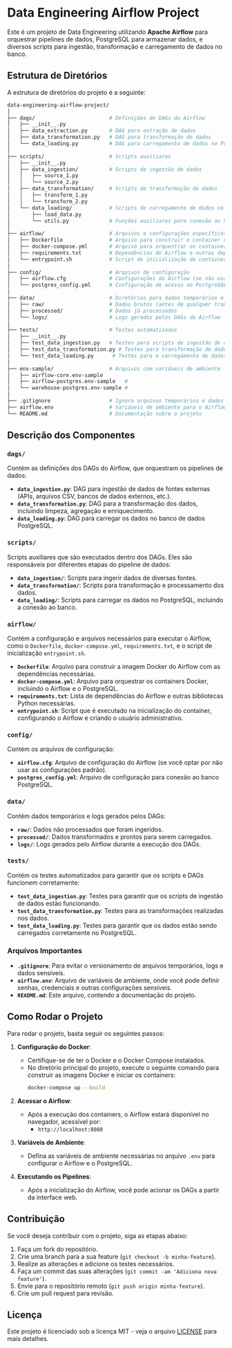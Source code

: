 # Data Engineering Airflow Project

Este é um projeto de Data Engineering utilizando **Apache Airflow** para orquestrar pipelines de dados, PostgreSQL para armazenar dados, e diversos scripts para ingestão, transformação e carregamento de dados no banco.

## Estrutura de Diretórios

A estrutura de diretórios do projeto é a seguinte:

```bash
data-engineering-airflow-project/
│
├── dags/                        # Definições de DAGs do Airflow
│   ├── __init__.py
│   ├── data_extraction.py       # DAG para extração de dados
│   ├── data_transformation.py   # DAG para transformação de dados
│   └── data_loading.py          # DAG para carregamento de dados no PostgreSQL
│
├── scripts/                     # Scripts auxiliares
│   ├── __init__.py
│   ├── data_ingestion/          # Scripts de ingestão de dados
│   │   ├── source_1.py
│   │   └── source_2.py
│   ├── data_transformation/     # Scripts de transformação de dados
│   │   ├── transform_1.py
│   │   └── transform_2.py
│   └── data_loading/            # Scripts de carregamento de dados no PostgreSQL
│       ├── load_data.py
│       └── utils.py             # Funções auxiliares para conexão ao PostgreSQL
│
├── airflow/                     # Arquivos e configurações específicos do Airflow
│   ├── Dockerfile               # Arquivo para construir o container do Airflow
│   ├── docker-compose.yml       # Arquivo para orquestrar os containers
│   ├── requirements.txt         # Dependências do Airflow e outras dependências
│   └── entrypoint.sh            # Script de inicialização do container
│
├── config/                      # Arquivos de configuração
│   ├── airflow.cfg              # Configurações do Airflow (se não usar configurações padrão)
│   └── postgres_config.yml      # Configuração de acesso ao PostgreSQL
│
├── data/                        # Diretórios para dados temporários e logs
│   ├── raw/                     # Dados brutos (antes de qualquer transformação)
│   ├── processed/               # Dados já processados
│   └── logs/                    # Logs gerados pelos DAGs do Airflow
│
├── tests/                       # Testes automatizados
│   ├── __init__.py
│   ├── test_data_ingestion.py   # Testes para scripts de ingestão de dados
│   ├── test_data_transformation.py # Testes para transformação de dados
│   └── test_data_loading.py      # Testes para o carregamento de dados no PostgreSQL
│
├── env-sample/                  # Arquivos com variáveis de ambiente
│   ├── airflow-core.env-sample
│   ├── airflow-postgres.env-sample   #
│   └── warehouse-postgres.env-sample #
│
├── .gitignore                   # Ignora arquivos temporários e dados sensíveis
├── airflow.env                  # Variáveis de ambiente para o Airflow (ex: senhas, chaves de API)
└── README.md                    # Documentação sobre o projeto
```

## Descrição dos Componentes

### `dags/`

Contém as definições dos DAGs do Airflow, que orquestram os pipelines de dados:

- **`data_ingestion.py`**: DAG para ingestão de dados de fontes externas (APIs, arquivos CSV, bancos de dados externos, etc.).
- **`data_transformation.py`**: DAG para a transformação dos dados, incluindo limpeza, agregação e enriquecimento.
- **`data_loading.py`**: DAG para carregar os dados no banco de dados PostgreSQL.

### `scripts/`

Scripts auxiliares que são executados dentro dos DAGs. Eles são responsáveis por diferentes etapas do pipeline de dados:

- **`data_ingestion/`**: Scripts para ingerir dados de diversas fontes.
- **`data_transformation/`**: Scripts para transformação e processamento dos dados.
- **`data_loading/`**: Scripts para carregar os dados no PostgreSQL, incluindo a conexão ao banco.

### `airflow/`

Contém a configuração e arquivos necessários para executar o Airflow, como o `Dockerfile`, `docker-compose.yml`, `requirements.txt`, e o script de inicialização `entrypoint.sh`.

- **`Dockerfile`**: Arquivo para construir a imagem Docker do Airflow com as dependências necessárias.
- **`docker-compose.yml`**: Arquivo para orquestrar os containers Docker, incluindo o Airflow e o PostgreSQL.
- **`requirements.txt`**: Lista de dependências do Airflow e outras bibliotecas Python necessárias.
- **`entrypoint.sh`**: Script que é executado na inicialização do container, configurando o Airflow e criando o usuário administrativo.

### `config/`

Contém os arquivos de configuração:

- **`airflow.cfg`**: Arquivo de configuração do Airflow (se você optar por não usar as configurações padrão).
- **`postgres_config.yml`**: Arquivo de configuração para conexão ao banco PostgreSQL.

### `data/`

Contém dados temporários e logs gerados pelos DAGs:

- **`raw/`**: Dados não processados que foram ingeridos.
- **`processed/`**: Dados transformados e prontos para serem carregados.
- **`logs/`**: Logs gerados pelo Airflow durante a execução dos DAGs.

### `tests/`

Contém os testes automatizados para garantir que os scripts e DAGs funcionem corretamente:

- **`test_data_ingestion.py`**: Testes para garantir que os scripts de ingestão de dados estão funcionando.
- **`test_data_transformation.py`**: Testes para as transformações realizadas nos dados.
- **`test_data_loading.py`**: Testes para garantir que os dados estão sendo carregados corretamente no PostgreSQL.

### Arquivos Importantes

- **`.gitignore`**: Para evitar o versionamento de arquivos temporários, logs e dados sensíveis.
- **`airflow.env`**: Arquivo de variáveis de ambiente, onde você pode definir senhas, credenciais e outras configurações sensíveis.
- **`README.md`**: Este arquivo, contendo a documentação do projeto.

## Como Rodar o Projeto

Para rodar o projeto, basta seguir os seguintes passos:

1. **Configuração do Docker**:
   - Certifique-se de ter o Docker e o Docker Compose instalados.
   - No diretório principal do projeto, execute o seguinte comando para construir as imagens Docker e iniciar os containers:
     ```bash
     docker-compose up --build
     ```

2. **Acessar o Airflow**:
   - Após a execução dos containers, o Airflow estará disponível no navegador, acessível por:
     - `http://localhost:8080`

3. **Variáveis de Ambiente**:
   - Defina as variáveis de ambiente necessárias no arquivo `.env` para configurar o Airflow e o PostgreSQL.

4. **Executando os Pipelines**:
   - Após a inicialização do Airflow, você pode acionar os DAGs a partir da interface web.

## Contribuição

Se você deseja contribuir com o projeto, siga as etapas abaixo:

1. Faça um fork do repositório.
2. Crie uma branch para a sua feature (`git checkout -b minha-feature`).
3. Realize as alterações e adicione os testes necessários.
4. Faça um commit das suas alterações (`git commit -am 'Adiciona nova feature'`).
5. Envie para o repositório remoto (`git push origin minha-feature`).
6. Crie um pull request para revisão.

## Licença

Este projeto é licenciado sob a licença MIT - veja o arquivo [LICENSE](LICENSE) para mais detalhes.
